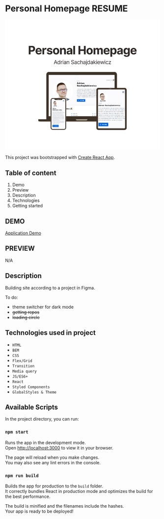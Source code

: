 # Personal Homepage RESUME

![Application Image](public/personalHomepage.png)

This project was bootstrapped with [Create React App](https://github.com/facebook/create-react-app).

## Table of content
1. Demo
1. Preview
1. Description
1. Technologies
1. Getting started

## DEMO
[Application Demo](https://adriansacha.github.io/personal-homepage/)

## PREVIEW
N/A

## Description
Building site according to a project in Figma.

To do:
- theme switcher for dark mode
- ~~getting repos~~
- ~~loading circle~~

## Technologies used in project
- `HTML`
- `BEM`
- `CSS`
- `Flex/Grid`
- `Transition`
- `Media query`
- `JS/ES6+`
- `React`
- `Styled Components`
- `GlobalStyles & Theme`

## Available Scripts
In the project directory, you can run:

### `npm start`
Runs the app in the development mode.\
Open [http://localhost:3000](http://localhost:3000) to view it in your browser.

The page will reload when you make changes.\
You may also see any lint errors in the console.

### `npm run build`
Builds the app for production to the `build` folder.\
It correctly bundles React in production mode and optimizes the build for the best performance.

The build is minified and the filenames include the hashes.\
Your app is ready to be deployed!
